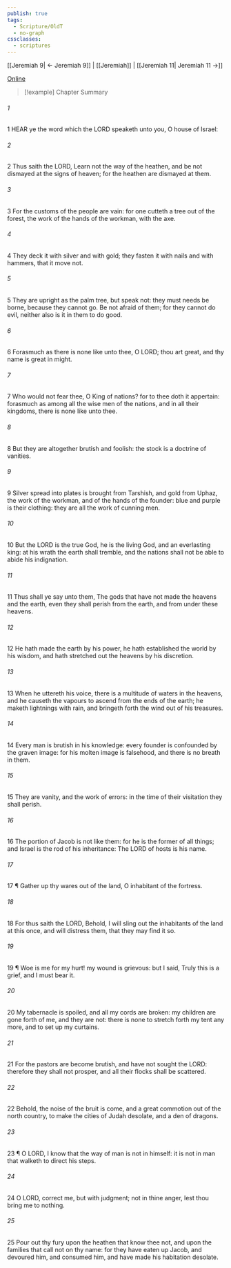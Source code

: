```yaml
---
publish: true
tags:
  - Scripture/OldT
  - no-graph
cssclasses:
  - scriptures
---
```

[[Jeremiah 9| ← Jeremiah 9]] | [[Jeremiah]] | [[Jeremiah 11| Jeremiah 11 →]]

[Online](https://churchofjesuschrist.org/study/scriptures/ot/jer/10?lang=eng)

>[!example] Chapter Summary
>
###### 1
1 HEAR ye the word which the LORD speaketh unto you, O house of Israel:
###### 2
2 Thus saith the LORD, Learn not the way of the heathen, and be not dismayed at the signs of heaven; for the heathen are dismayed at them.
###### 3
3 For the customs of the people are vain: for one cutteth a tree out of the forest, the work of the hands of the workman, with the axe.
###### 4
4 They deck it with silver and with gold; they fasten it with nails and with hammers, that it move not.
###### 5
5 They are upright as the palm tree, but speak not: they must needs be borne, because they cannot go.  Be not afraid of them; for they cannot do evil, neither also is it in them to do good.
###### 6
6 Forasmuch as there is none like unto thee, O LORD; thou art great, and thy name is great in might.
###### 7
7 Who would not fear thee, O King of nations?  for to thee doth it appertain: forasmuch as among all the wise men of the nations, and in all their kingdoms, there is none like unto thee.
###### 8
8 But they are altogether brutish and foolish: the stock is a doctrine of vanities.
###### 9
9 Silver spread into plates is brought from Tarshish, and gold from Uphaz, the work of the workman, and of the hands of the founder: blue and purple is their clothing: they are all the work of cunning men.
###### 10
10 But the LORD is the true God, he is the living God, and an everlasting king: at his wrath the earth shall tremble, and the nations shall not be able to abide his indignation.
###### 11
11 Thus shall ye say unto them, The gods that have not made the heavens and the earth, even they shall perish from the earth, and from under these heavens.
###### 12
12 He hath made the earth by his power, he hath established the world by his wisdom, and hath stretched out the heavens by his discretion.
###### 13
13 When he uttereth his voice, there is a multitude of waters in the heavens, and he causeth the vapours to ascend from the ends of the earth; he maketh lightnings with rain, and bringeth forth the wind out of his treasures.
###### 14
14 Every man is brutish in his knowledge: every founder is confounded by the graven image: for his molten image is falsehood, and there is no breath in them.
###### 15
15 They are vanity, and the work of errors: in the time of their visitation they shall perish.
###### 16
16 The portion of Jacob is not like them: for he is the former of all things; and Israel is the rod of his inheritance: The LORD of hosts is his name.
###### 17
17 ¶ Gather up thy wares out of the land, O inhabitant of the fortress.
###### 18
18 For thus saith the LORD, Behold, I will sling out the inhabitants of the land at this once, and will distress them, that they may find it so.
###### 19
19 ¶ Woe is me for my hurt!  my wound is grievous: but I said, Truly this is a grief, and I must bear it.
###### 20
20 My tabernacle is spoiled, and all my cords are broken: my children are gone forth of me, and they are not: there is none to stretch forth my tent any more, and to set up my curtains.
###### 21
21 For the pastors are become brutish, and have not sought the LORD: therefore they shall not prosper, and all their flocks shall be scattered.
###### 22
22 Behold, the noise of the bruit is come, and a great commotion out of the north country, to make the cities of Judah desolate, and a den of dragons.
###### 23
23 ¶ O LORD, I know that the way of man is not in himself: it is not in man that walketh to direct his steps.
###### 24
24 O LORD, correct me, but with judgment; not in thine anger, lest thou bring me to nothing.
###### 25
25 Pour out thy fury upon the heathen that know thee not, and upon the families that call not on thy name: for they have eaten up Jacob, and devoured him, and consumed him, and have made his habitation desolate.



